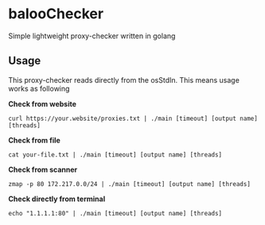 # balooChecker

Simple lightweight proxy-checker written in golang

## Usage

This proxy-checker reads directly from the osStdIn. This means usage works as following

**Check from website**

`curl https://your.website/proxies.txt | ./main [timeout] [output name] [threads]`

**Check from file**

`cat your-file.txt | ./main [timeout] [output name] [threads]`

**Check from scanner**

`zmap -p 80 172.217.0.0/24 | ./main [timeout] [output name] [threads]`

**Check directly from terminal**

`echo "1.1.1.1:80" | ./main [timeout] [output name] [threads]`